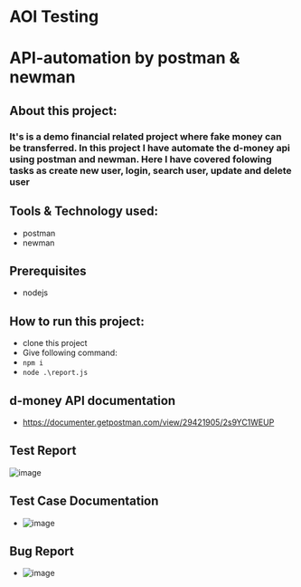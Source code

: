 # AOI Testing
# API-automation by postman & newman

## About this project:
### It's is a demo financial related project where fake money can be transferred. In this project I have automate the d-money api using postman and newman. Here I have covered folowing tasks as create new user, login, search user, update and delete user

## Tools & Technology used:
- postman
- newman

## Prerequisites
- nodejs

## How to run this project:
- clone this project
- Give following command:
- ``` npm i ```
- ``` node .\report.js ```

## d-money API documentation
- https://documenter.getpostman.com/view/29421905/2s9YC1WEUP

## Test Report
![image](https://github.com/bushrasd7/Dmoney-B8/assets/102007511/b9126fcf-e293-44fc-b273-748ec53315e7)


## Test Case Documentation
- ![image](https://github.com/bushrasd7/API-Testing/assets/102007511/aeb14f7e-04d6-49db-abf7-8c8d1808cc21)


## Bug Report
- ![image](https://github.com/bushrasd7/API-Testing/assets/102007511/c015ea83-3b11-4436-b192-0e23fc41a6af)

